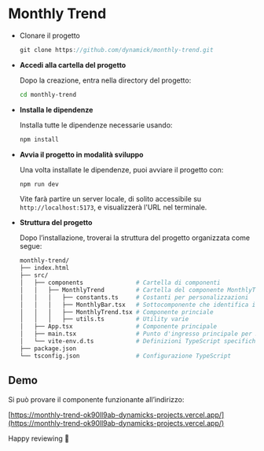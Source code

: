 # Monthly Trend

- Clonare il progetto

    ```jsx
    git clone https://github.com/dynamick/monthly-trend.git
    ```

- **Accedi alla cartella del progetto**

  Dopo la creazione, entra nella directory del progetto:

    ```bash
    cd monthly-trend
    ```

- **Installa le dipendenze**

  Installa tutte le dipendenze necessarie usando:

    ```bash
    npm install
    ```

- **Avvia il progetto in modalità sviluppo**

  Una volta installate le dipendenze, puoi avviare il progetto con:

    ```bash
    npm run dev
    ```

  Vite farà partire un server locale, di solito accessibile su `http://localhost:5173`, e visualizzerà l'URL nel terminale.

- **Struttura del progetto**

  Dopo l’installazione, troverai la struttura del progetto organizzata come segue:

    ```graphql
    monthly-trend/
    ├── index.html
    ├── src/
    │   ├── components               # Cartella di componenti
    │   │   ├── MonthlyTrend         # Cartella del componente MonthlyTrend 
    │   │   │   ├── constants.ts     # Costanti per personalizzazioni
    │   │   │   ├── MonthlyBar.tsx   # Sottocomponente che identifica il mese
    │   │   │   ├── MonthlyTrend.tsx # Componente princiale
    │   │   │   ├── utils.ts         # Utility varie
    │   ├── App.tsx                  # Componente principale
    │   ├── main.tsx                 # Punto d'ingresso principale per React
    │   └── vite-env.d.ts            # Definizioni TypeScript specifiche per Vite
    ├── package.json
    └── tsconfig.json                # Configurazione TypeScript
    ```


## Demo

Si può provare il componente funzionante all’indirizzo:

[https://monthly-trend-ok90ll9ab-dynamicks-projects.vercel.app/](https://monthly-trend-ok90ll9ab-dynamicks-projects.vercel.app/)

Happy reviewing 🚀

